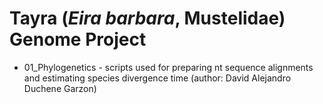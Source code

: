# Tayra (_Eira barbara_, Mustelidae) Genome Project


* 01_Phylogenetics - scripts used for preparing nt sequence alignments and estimating species divergence time (author: David Alejandro Duchene Garzon)

